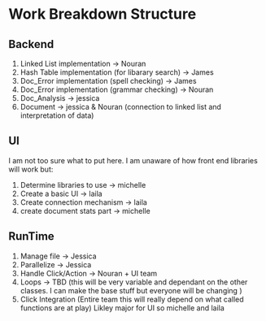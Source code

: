# Work Breakdown Structure

## Backend

1. Linked List implementation -> Nouran
2. Hash Table implementation (for libarary search) -> James
3. Doc_Error implementation (spell checking) -> James
5. Doc_Error implementation (grammar checking) -> Nouran
4. Doc_Analysis -> jessica
5. Document -> jessica & Nouran (connection to linked list and interpretation of data)

## UI

I am not too sure what to put here. I am unaware of how front end libraries will work but:

1. Determine libraries to use -> michelle
2. Create a basic UI -> laila
3. Create connection mechanism -> laila
4. create document stats part -> michelle


## RunTime


1. Manage file -> Jessica
2. Parallelize -> Jessica
3. Handle Click/Action -> Nouran + UI team
4. Loops -> TBD (this will be very variable and dependant on the other classes. I can make the base stuff but everyone will be changing )
5. Click Integration (Entire team this will really depend on what called functions are at play) Likley major for UI so michelle and laila

